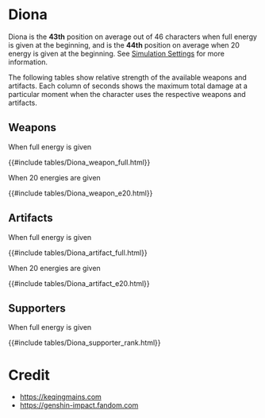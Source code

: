 # Diona

Diona is the **43th** position on average out of 46
characters when full energy is given at the beginning, and is the
**44th** position on average when 20 energy is given at the
beginning. See [Simulation Settings](./simulation_settings.md) for more
information.

The following tables show relative strength of the available weapons and
artifacts. Each column of seconds shows the maximum total damage at a
particular moment when the character uses the respective weapons and
artifacts.

## Weapons

When full energy is given

{{#include tables/Diona_weapon_full.html}}

When 20 energies are given

{{#include tables/Diona_weapon_e20.html}}

## Artifacts

When full energy is given

{{#include tables/Diona_artifact_full.html}}

When 20 energies are given

{{#include tables/Diona_artifact_e20.html}}

## Supporters

When full energy is given

{{#include tables/Diona_supporter_rank.html}}

# Credit

- <https://keqingmains.com>
- <https://genshin-impact.fandom.com>
